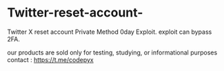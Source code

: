 # Twitter-reset-account-
 Twitter X reset account Private Method 0day Exploit.
 exploit can bypass 2FA.

our products are sold only for testing, studying, or informational purposes
contact : https://t.me/codepyx


